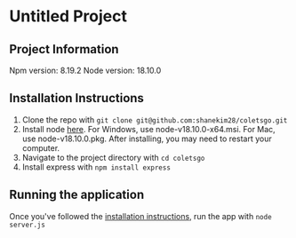 # Untitled Project
## Project Information
Npm version: 8.19.2
Node version: 18.10.0

## Installation Instructions
1. Clone the repo with `git clone git@github.com:shanekim28/coletsgo.git`
2. Install node [here](https://nodejs.org/dist/v18.10.0/). For Windows, use node-v18.10.0-x64.msi. For Mac, use node-v18.10.0.pkg. After installing, you may need to restart your computer.
3. Navigate to the project directory with `cd coletsgo`
4. Install express with `npm install express`

## Running the application
Once you've followed the [installation instructions](#installation-instructions), run the app with `node server.js`
